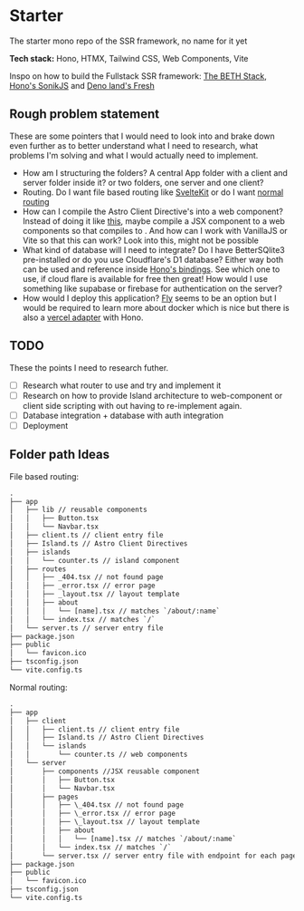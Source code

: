 # Starter

The starter mono repo of the SSR framework, no name for it yet

**Tech stack:** Hono, HTMX, Tailwind CSS, Web Components, Vite

Inspo on how to build the Fullstack SSR framework: [The BETH Stack](https://github.com/Phillip-England/bun-mpa-web-template/tree/main), [Hono's SonikJS](https://github.com/sonikjs) and [Deno land's Fresh](https://github.com/denoland/fresh)

## Rough problem statement
These are some pointers that I would need to look into and brake down even further as to better understand what I need to research, what problems I'm solving and what I would actually need to implement.

-   How am I structuring the folders? A central App folder with a client and server folder inside it? or two folders, one server and one client?
-   Routing. Do I want file based routing like [SvelteKit](https://kit.svelte.dev/docs/routing) or do I want [normal routing](https://hono.dev/api/routing#grouping)
-   How can I compile the Astro Client Directive's into a web component? Instead of doing it like [this](https://github.com/urostripunovic/hono-htmx-webcomponents/blob/main/src/index.tsx#L89-L100), maybe compile a JSX component to a web components so that <MyComponent client:load /> compiles to <client-islands src="my-component" client:load> <my-component></my-component> </client-islands>. And how can I work with VanillaJS or Vite so that this can work? Look into this, might not be possible
- What kind of database will I need to integrate? Do I have BetterSQlite3 pre-installed or do you use Cloudflare's D1 database? Either way both can be used and reference inside [Hono's bindings](https://developers.cloudflare.com/d1/examples/d1-and-hono/). See which one to use, if cloud flare is available for free then great! How would I use something like supabase or firebase for authentication on the server?
- How would I deploy this application? [Fly](https://fly.io/) seems to be an option but I would be required to learn more about docker which is nice but there is also a [vercel adapter](https://hono.dev/getting-started/vercel) with Hono.

## TODO
These the points I need to research futher.
- [ ] Research what router to use and try and implement it
- [ ] Research on how to provide Island architecture to web-component or client side scripting with out having to re-implement <client-islands src="" client:x></client-islands> again.
- [ ] Database integration + database with auth integration
- [ ] Deployment

## Folder path Ideas

File based routing:
```txt
.
├── app
│   ├── lib // reusable components
│   │   ├── Button.tsx
│   │   └── Navbar.tsx
│   ├── client.ts // client entry file
│   ├── Island.ts // Astro Client Directives
│   ├── islands
│   │   └── counter.ts // island component
│   ├── routes
│   │   ├── _404.tsx // not found page
│   │   ├── _error.tsx // error page
│   │   ├── _layout.tsx // layout template
│   │   ├── about
│   │   │   └── [name].tsx // matches `/about/:name`
│   │   └── index.tsx // matches `/`
│   └── server.ts // server entry file
├── package.json
├── public
│   └── favicon.ico
├── tsconfig.json
└── vite.config.ts
```

Normal routing:
```txt
.
├── app
│   ├── client
│   │   ├── client.ts // client entry file
│   │   ├── Island.ts // Astro Client Directives
│   │   └── islands
│   │       └── counter.ts // web components
│   └── server
│       ├── components //JSX reusable component
│       │   ├── Button.tsx
│       │   └── Navbar.tsx
│       ├── pages
│       │   ├── \_404.tsx // not found page
│       │   ├── \_error.tsx // error page
│       │   ├── \_layout.tsx // layout template
│       │   ├── about
│       │   │   └── [name].tsx // matches `/about/:name`
│       │   └── index.tsx // matches `/`
│       └── server.tsx // server entry file with endpoint for each page
├── package.json
├── public
│   └── favicon.ico
├── tsconfig.json
└── vite.config.ts
```
